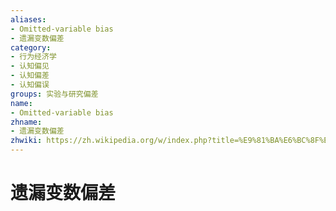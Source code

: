 ```yaml
---
aliases:
- Omitted-variable bias
- 遗漏变数偏差
category:
- 行为经济学
- 认知偏见
- 认知偏差
- 认知偏误
groups: 实验与研究偏差
name:
- Omitted-variable bias
zhname:
- 遗漏变数偏差
zhwiki: https://zh.wikipedia.org/w/index.php?title=%E9%81%BA%E6%BC%8F%E8%AE%8A%E6%95%B8%E5%81%8F%E8%AA%A4&action=edit&redlink=1
---
```


# 遗漏变数偏差


